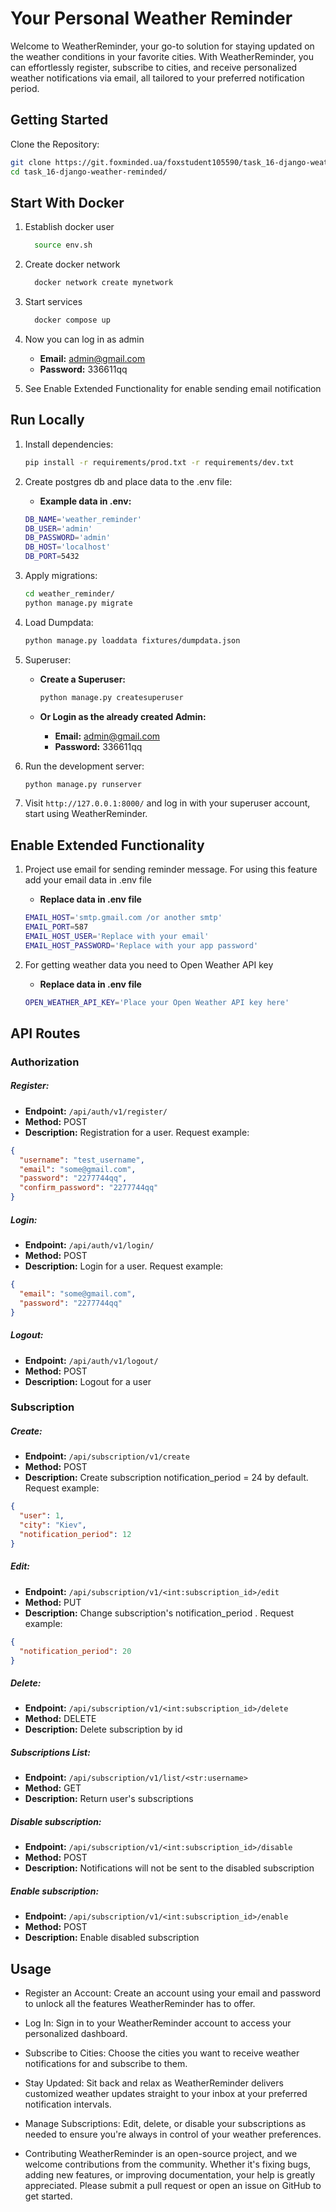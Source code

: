 # Your Personal Weather Reminder
Welcome to WeatherReminder, your go-to solution for staying updated on the weather conditions in your favorite cities. With WeatherReminder, you can effortlessly register, subscribe to cities, and receive personalized weather notifications via email, all tailored to your preferred notification period.


## Getting Started

Clone the Repository:

```bash
git clone https://git.foxminded.ua/foxstudent105590/task_16-django-weather-reminded.git
cd task_16-django-weather-reminded/
```

## Start With Docker


1. Establish docker user

    ```bash
      source env.sh
     ```

2. Create docker network

    ```bash
      docker network create mynetwork  
     ```

3. Start services 
    ```bash
      docker compose up  
     ```

4. Now you can log in as admin
   - **Email:** admin@gmail.com
   - **Password:** 336611qq 

5. See Enable Extended Functionality for enable sending email notification

## Run Locally

1. Install dependencies:

    ```bash
    pip install -r requirements/prod.txt -r requirements/dev.txt
    ```

2. Create postgres db and place data to the .env file:
    - **Example data in .env:**
    ```bash
    DB_NAME='weather_reminder'
    DB_USER='admin'
    DB_PASSWORD='admin'
    DB_HOST='localhost'
    DB_PORT=5432
    ```

3. Apply migrations:

    ```bash
    cd weather_reminder/
    python manage.py migrate
    ```

4. Load Dumpdata:

    ```bash
    python manage.py loaddata fixtures/dumpdata.json
    ```

5. Superuser:

   - **Create a Superuser:**
     ```bash
     python manage.py createsuperuser
     ```

   - **Or Login as the already created Admin:**
     - **Email:** admin@gmail.com
     - **Password:** 336611qq

6. Run the development server:

    ```bash
    python manage.py runserver
    ```

7. Visit `http://127.0.0.1:8000/` and log in with your superuser account, start using WeatherReminder.

## Enable Extended Functionality

1. Project use email for sending reminder message. For using this feature add your email data in .env file
    - **Replace data in .env file**
     ```bash
    EMAIL_HOST='smtp.gmail.com /or another smtp'
    EMAIL_PORT=587
    EMAIL_HOST_USER='Replace with your email'
    EMAIL_HOST_PASSWORD='Replace with your app password'    
    ```
   
2. For getting weather data you need to Open Weather API key
    - **Replace data in .env file**
     ```bash
    OPEN_WEATHER_API_KEY='Place your Open Weather API key here'
    ```

## API Routes

### Authorization

##### Register:
- **Endpoint:** `/api/auth/v1/register/`
- **Method:** POST
- **Description:** Registration for a user. Request example:
```json
{
  "username": "test_username",
  "email": "some@gmail.com",
  "password": "2277744qq",
  "confirm_password": "2277744qq"
}
```

##### Login:
- **Endpoint:** `/api/auth/v1/login/`
- **Method:** POST
- **Description:** Login for a user. Request example:
```json
{
  "email": "some@gmail.com",
  "password": "2277744qq"
}
```


##### Logout:
- **Endpoint:** `/api/auth/v1/logout/`
- **Method:** POST
- **Description:** Logout for a user


### Subscription

##### Create:
- **Endpoint:** `/api/subscription/v1/create`
- **Method:** POST
- **Description:** Create subscription notification_period = 24 by default. Request example:
```json
{
  "user": 1,
  "city": "Kiev",
  "notification_period": 12
}
```

##### Edit:
- **Endpoint:** `/api/subscription/v1/<int:subscription_id>/edit`
- **Method:** PUT
- **Description:** Change subscription's notification_period . Request example:
```json
{
  "notification_period": 20
}
```

##### Delete:
- **Endpoint:** `/api/subscription/v1/<int:subscription_id>/delete`
- **Method:** DELETE
- **Description:** Delete subscription by id


##### Subscriptions List:
- **Endpoint:** `/api/subscription/v1/list/<str:username>`
- **Method:** GET
- **Description:** Return user's subscriptions


##### Disable subscription:
- **Endpoint:** `/api/subscription/v1/<int:subscription_id>/disable`
- **Method:** POST
- **Description:** Notifications will not be sent to the disabled subscription


##### Enable subscription:
- **Endpoint:** `/api/subscription/v1/<int:subscription_id>/enable`
- **Method:** POST
- **Description:** Enable disabled subscription



## Usage

- Register an Account:
Create an account using your email and password to unlock all the features WeatherReminder has to offer.

- Log In:
Sign in to your WeatherReminder account to access your personalized dashboard.

- Subscribe to Cities:
Choose the cities you want to receive weather notifications for and subscribe to them.

- Stay Updated:
Sit back and relax as WeatherReminder delivers customized weather updates straight to your inbox at your preferred notification intervals.

- Manage Subscriptions:
Edit, delete, or disable your subscriptions as needed to ensure you're always in control of your weather preferences.

- Contributing
WeatherReminder is an open-source project, and we welcome contributions from the community. Whether it's fixing bugs, adding new features, or improving documentation, your help is greatly appreciated. Please submit a pull request or open an issue on GitHub to get started.
